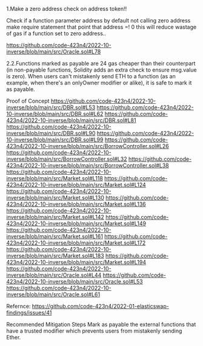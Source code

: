 1.Make a zero address check on address token!!

 Check if a function parameter address by default not calling zero address make require statement that point that address =! 0 this will reduce wastage of gas if a function set to zero address..

 https://github.com/code-423n4/2022-10-inverse/blob/main/src/Oracle.sol#L78

2.2.Functions marked as  payable  are 24 gas cheaper than their counterpart (in non-payable functions, Solidity adds an extra check to ensure msg.value is zero). When users can't mistakenly send ETH to a function (as an example, when there's an onlyOwner modifier or alike), it is safe to mark it as payable.

 Proof of Concept
 https://github.com/code-423n4/2022-10-inverse/blob/main/src/DBR.sol#L53
 https://github.com/code-423n4/2022-10-inverse/blob/main/src/DBR.sol#L62
 https://github.com/code-423n4/2022-10-inverse/blob/main/src/DBR.sol#L81
 https://github.com/code-423n4/2022-10-inverse/blob/main/src/DBR.sol#L90
 https://github.com/code-423n4/2022-10-inverse/blob/main/src/DBR.sol#L99
 https://github.com/code-423n4/2022-10-inverse/blob/main/src/BorrowController.sol#L26
 https://github.com/code-423n4/2022-10-inverse/blob/main/src/BorrowController.sol#L32
 https://github.com/code-423n4/2022-10-inverse/blob/main/src/BorrowController.sol#L38
 https://github.com/code-423n4/2022-10-inverse/blob/main/src/Market.sol#L118
 https://github.com/code-423n4/2022-10-inverse/blob/main/src/Market.sol#L124
 https://github.com/code-423n4/2022-10-inverse/blob/main/src/Market.sol#L130
 https://github.com/code-423n4/2022-10-inverse/blob/main/src/Market.sol#L136
 https://github.com/code-423n4/2022-10-inverse/blob/main/src/Market.sol#L142
 https://github.com/code-423n4/2022-10-inverse/blob/main/src/Market.sol#L149
 https://github.com/code-423n4/2022-10-inverse/blob/main/src/Market.sol#L161
 https://github.com/code-423n4/2022-10-inverse/blob/main/src/Market.sol#L172
 https://github.com/code-423n4/2022-10-inverse/blob/main/src/Market.sol#L183
 https://github.com/code-423n4/2022-10-inverse/blob/main/src/Market.sol#L194
 https://github.com/code-423n4/2022-10-inverse/blob/main/src/Oracle.sol#L44
 https://github.com/code-423n4/2022-10-inverse/blob/main/src/Oracle.sol#L53
 https://github.com/code-423n4/2022-10-inverse/blob/main/src/Oracle.sol#L61

Refernce: https://github.com/code-423n4/2022-01-elasticswap-findings/issues/41

Recommended Mitigation Steps
Mark as payable the external functions that have a trusted modifier which prevents users from mistakenly sending Ether.
